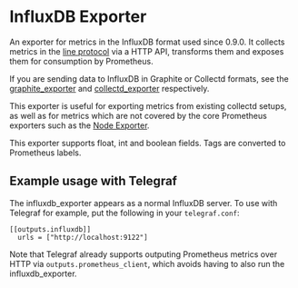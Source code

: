 # InfluxDB Exporter

An exporter for metrics in the InfluxDB format used since 0.9.0. It collects
metrics in the 
[line protocol](https://docs.influxdata.com/influxdb/v0.10/write_protocols/line/) via a HTTP API,
transforms them and exposes them for consumption by Prometheus. 

If you are sending data to InfluxDB in Graphite or Collectd formats, see the
[graphite_exporter](https://github.com/prometheus/graphite_exporter) 
and [collectd_exporter](https://github.com/prometheus/collectd_exporter) respectively.

This exporter is useful for exporting metrics from existing collectd setups, as
well as for metrics which are not covered by the core Prometheus exporters such
as the [Node Exporter](https://github.com/prometheus/node_exporter).

This exporter supports float, int and boolean fields. Tags are converted to Prometheus labels.

## Example usage with Telegraf

The influxdb_exporter appears as a normal InfluxDB server. To use with Telegraf
for example, put the following in your `telegraf.conf`:

```
[[outputs.influxdb]]
  urls = ["http://localhost:9122"]
```

Note that Telegraf already supports outputing Prometheus metrics over HTTP via
`outputs.prometheus_client`, which avoids having to also run the influxdb_exporter.
